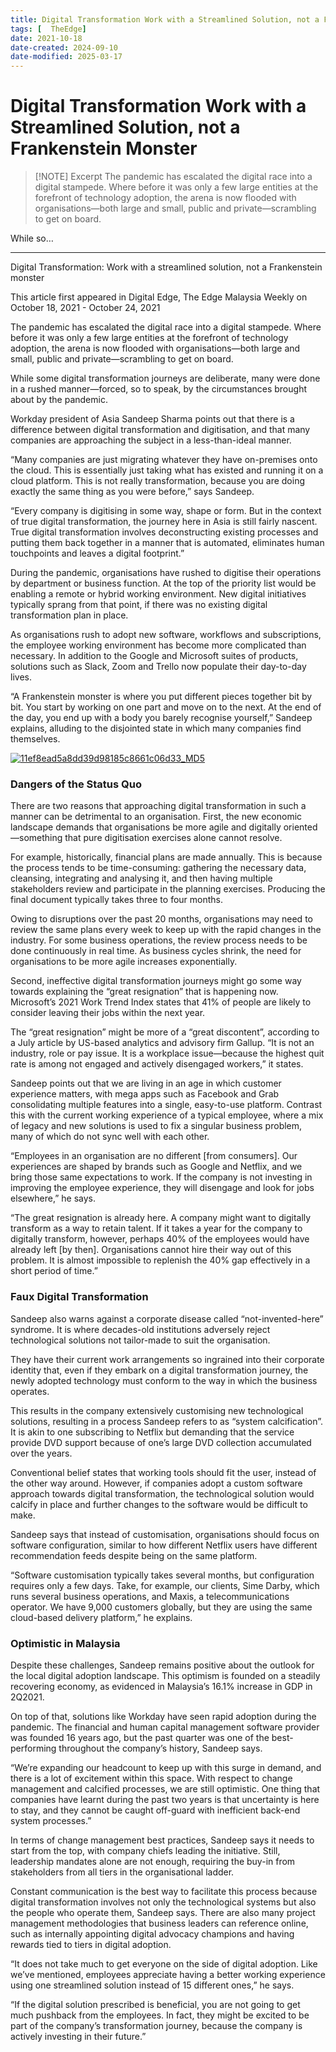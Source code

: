 ```yaml
---
title: Digital Transformation Work with a Streamlined Solution, not a Frankenstein Monster
tags: [  TheEdge]
date: 2021-10-18
date-created: 2024-09-10
date-modified: 2025-03-17
---
```


# Digital Transformation Work with a Streamlined Solution, not a Frankenstein Monster

> [!NOTE] Excerpt
> The pandemic has escalated the digital race into a digital stampede. Where before it was only a few large entities at the forefront of technology adoption, the arena is now flooded with organisations—both large and small, public and private—scrambling to get on board.

While so…

---

Digital Transformation: Work with a streamlined solution, not a Frankenstein monster

This article first appeared in Digital Edge, The Edge Malaysia Weekly on October 18, 2021 - October 24, 2021

The pandemic has escalated the digital race into a digital stampede. Where before it was only a few large entities at the forefront of technology adoption, the arena is now flooded with organisations—both large and small, public and private—scrambling to get on board.

While some digital transformation journeys are deliberate, many were done in a rushed manner—forced, so to speak, by the circumstances brought about by the pandemic.

Workday president of Asia Sandeep Sharma points out that there is a difference between digital transformation and digitisation, and that many companies are approaching the subject in a less-than-ideal manner.

“Many companies are just migrating whatever they have on-premises onto the cloud. This is essentially just taking what has existed and running it on a cloud platform. This is not really transformation, because you are doing exactly the same thing as you were before,” says Sandeep.

“Every company is digitising in some way, shape or form. But in the context of true digital transformation, the journey here in Asia is still fairly nascent. True digital transformation involves deconstructing existing processes and putting them back together in a manner that is automated, eliminates human touchpoints and leaves a digital footprint.”

During the pandemic, organisations have rushed to digitise their operations by department or business function. At the top of the priority list would be enabling a remote or hybrid working environment. New digital initiatives typically sprang from that point, if there was no existing digital transformation plan in place.

As organisations rush to adopt new software, workflows and subscriptions, the employee working environment has become more complicated than necessary. In addition to the Google and Microsoft suites of products, solutions such as Slack, Zoom and Trello now populate their day-to-day lives.

“A Frankenstein monster is where you put different pieces together bit by bit. You start by working on one part and move on to the next. At the end of the day, you end up with a body you barely recognise yourself,” Sandeep explains, alluding to the disjointed state in which many companies find themselves.

[![11ef8ead5a8dd39d98185c8661c06d33_MD5](/media/11ef8ead5a8dd39d98185c8661c06d33_MD5.jpg)](https://assets.theedgemarkets.com/pictures/DE5-graphic-tem1392_theedgemarkets.jpg)

### Dangers of the Status Quo

There are two reasons that approaching digital transformation in such a manner can be detrimental to an organisation. First, the new economic landscape demands that organisations be more agile and digitally oriented—something that pure digitisation exercises alone cannot resolve.

For example, historically, financial plans are made annually. This is because the process tends to be time-consuming: gathering the necessary data, cleansing, integrating and analysing it, and then having multiple stakeholders review and participate in the planning exercises. Producing the final document typically takes three to four months.

Owing to disruptions over the past 20 months, organisations may need to review the same plans every week to keep up with the rapid changes in the industry. For some business operations, the review process needs to be done continuously in real time. As business cycles shrink, the need for organisations to be more agile increases exponentially.

Second, ineffective digital transformation journeys might go some way towards explaining the “great resignation” that is happening now. Microsoft’s 2021 Work Trend Index states that 41% of people are likely to consider leaving their jobs within the next year.

The “great resignation” might be more of a “great discontent”, according to a July article by US-based analytics and advisory firm Gallup. “It is not an industry, role or pay issue. It is a workplace issue—because the highest quit rate is among not engaged and actively disengaged workers,” it states.

Sandeep points out that we are living in an age in which customer experience matters, with mega apps such as Facebook and Grab consolidating multiple features into a single, easy-to-use platform. Contrast this with the current working experience of a typical employee, where a mix of legacy and new solutions is used to fix a singular business problem, many of which do not sync well with each other.

“Employees in an organisation are no different \[from consumers\]. Our experiences are shaped by brands such as Google and Netflix, and we bring those same expectations to work. If the company is not investing in improving the employee experience, they will disengage and look for jobs elsewhere,” he says.

“The great resignation is already here. A company might want to digitally transform as a way to retain talent. If it takes a year for the company to digitally transform, however, perhaps 40% of the employees would have already left \[by then\]. Organisations cannot hire their way out of this problem. It is almost impossible to replenish the 40% gap effectively in a short period of time.”

### Faux Digital Transformation

Sandeep also warns against a corporate disease called “not-invented-here” syndrome. It is where decades-old institutions adversely reject technological solutions not tailor-made to suit the organisation.

They have their current work arrangements so ingrained into their corporate identity that, even if they embark on a digital transformation journey, the newly adopted technology must conform to the way in which the business operates.

This results in the company extensively customising new technological solutions, resulting in a process Sandeep refers to as “system calcification”. It is akin to one subscribing to Netflix but demanding that the service provide DVD support because of one’s large DVD collection accumulated over the years.

Conventional belief states that working tools should fit the user, instead of the other way around. However, if companies adopt a custom software approach towards digital transformation, the technological solution would calcify in place and further changes to the software would be difficult to make.

Sandeep says that instead of customisation, organisations should focus on software configuration, similar to how different Netflix users have different recommendation feeds despite being on the same platform.

“Software customisation typically takes several months, but configuration requires only a few days. Take, for example, our clients, Sime Darby, which runs several business operations, and Maxis, a telecommunications operator. We have 9,000 customers globally, but they are using the same cloud-based delivery platform,” he explains.

### Optimistic in Malaysia

Despite these challenges, Sandeep remains positive about the outlook for the local digital adoption landscape. This optimism is founded on a steadily recovering economy, as evidenced in Malaysia’s 16.1% increase in GDP in 2Q2021.

On top of that, solutions like Workday have seen rapid adoption during the pandemic. The financial and human capital management software provider was founded 16 years ago, but the past quarter was one of the best-performing throughout the company’s history, Sandeep says.

“We’re expanding our headcount to keep up with this surge in demand, and there is a lot of excitement within this space. With respect to change management and calcified processes, we are still optimistic. One thing that companies have learnt during the past two years is that uncertainty is here to stay, and they cannot be caught off-guard with inefficient back-end system processes.”

In terms of change management best practices, Sandeep says it needs to start from the top, with company chiefs leading the initiative. Still, leadership mandates alone are not enough, requiring the buy-in from stakeholders from all tiers in the organisational ladder.

Constant communication is the best way to facilitate this process because digital transformation involves not only the technological systems but also the people who operate them, Sandeep says. There are also many project management methodologies that business leaders can reference online, such as internally appointing digital advocacy champions and having rewards tied to tiers in digital adoption.

“It does not take much to get everyone on the side of digital adoption. Like we’ve mentioned, employees appreciate having a better working experience using one streamlined solution instead of 15 different ones,” he says.

“If the digital solution prescribed is beneficial, you are not going to get much pushback from the employees. In fact, they might be excited to be part of the company’s transformation journey, because the company is actively investing in their future.”
